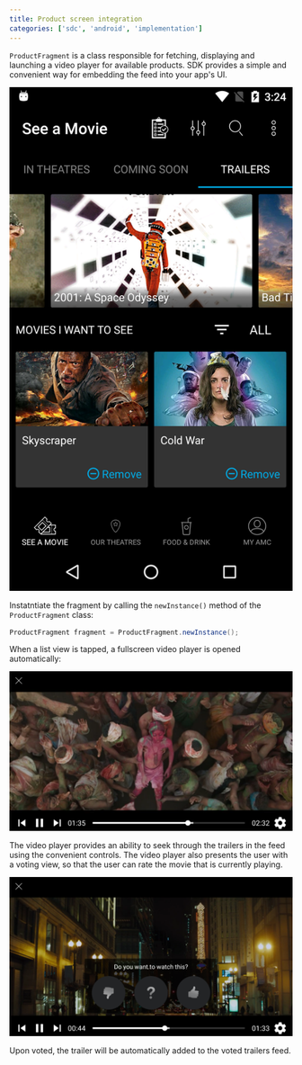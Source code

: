 ```yaml
---
title: Product screen integration
categories: ['sdc', 'android', 'implementation']
---
```


`ProductFragment` is a class responsible for fetching, displaying and launching a video player for available products. SDK provides a simple and convenient way for embedding the feed into your app's UI.

![Product screen](img_product_screen.png)

Instatntiate the fragment by calling the `newInstance()` method of the `ProductFragment` class:
```java
ProductFragment fragment = ProductFragment.newInstance();
```

When a list view is tapped, a fullscreen video player is opened automatically:

![Player screen](img_player_screen.png)

The video player provides an ability to seek through the trailers in the feed using the convenient controls. The video player also presents the user with a voting view, so that the user can rate the movie that is currently playing.

![Player screen with a voting view](img_player_screen_voting.png)

Upon voted, the trailer will be automatically added to the voted trailers feed.

